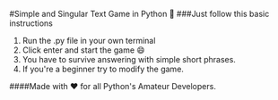 #Simple and Singular Text Game in Python :snake:
###Just follow this basic instructions

1. Run the .py file in your own terminal
2. Click enter and start the game :smile:
3. You have to survive answering with simple short phrases.
4. If you're a beginner try to modify the game.

####Made with :heart: for all Python's Amateur Developers.
